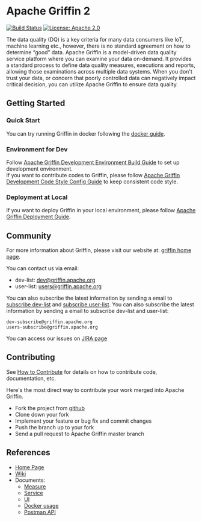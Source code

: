 <!--
Licensed to the Apache Software Foundation (ASF) under one
or more contributor license agreements.  See the NOTICE file
distributed with this work for additional information
regarding copyright ownership.  The ASF licenses this file
to you under the Apache License, Version 2.0 (the
"License"); you may not use this file except in compliance
with the License.  You may obtain a copy of the License at

  http://www.apache.org/licenses/LICENSE-2.0

Unless required by applicable law or agreed to in writing,
software distributed under the License is distributed on an
"AS IS" BASIS, WITHOUT WARRANTIES OR CONDITIONS OF ANY
KIND, either express or implied.  See the License for the
specific language governing permissions and limitations
under the License.
-->


# Apache Griffin 2 
[![Build Status](https://travis-ci.org/apache/griffin.svg?branch=master)](https://travis-ci.org/apache/griffin) [![License: Apache 2.0](https://camo.githubusercontent.com/8cb994f6c4a156c623fe057fccd7fb7d7d2e8c9b/68747470733a2f2f696d672e736869656c64732e696f2f62616467652f6c6963656e73652d417061636865253230322d3445423142412e737667)](https://www.apache.org/licenses/LICENSE-2.0.html)    

The data quality (DQ) is a key criteria for many data consumers like IoT, machine learning etc., however, there is no standard agreement on how to determine “good” data.
Apache Griffin is a model-driven data quality service platform where you can examine your data on-demand. It provides a standard process to define data quality measures, executions and reports, allowing those examinations across multiple data systems.
When you don't trust your data, or concern that poorly controlled data can negatively impact critical decision, you can utilize Apache Griffin to ensure data quality.


## Getting Started

### Quick Start

You can try running Griffin in docker following the [docker guide](griffin-doc/docker/griffin-docker-guide.md).

### Environment for Dev

Follow [Apache Griffin Development Environment Build Guide](griffin-doc/dev/dev-env-build.md) to set up development environment.
<br>If you want to contribute codes to Griffin, please follow [Apache Griffin Development Code Style Config Guide](griffin-doc/dev/code-style.md) to keep consistent code style.

### Deployment at Local

If you want to deploy Griffin in your local environment, please follow [Apache Griffin Deployment Guide](griffin-doc/deploy/deploy-guide.md).

## Community

For more information about Griffin, please visit our website at: [griffin home page](http://griffin.apache.org).

You can contact us via email:
- dev-list: <a href="mailto:dev@griffin.apache.org">dev@griffin.apache.org</a>
- user-list: <a href="mailto:users@griffin.apache.org">users@griffin.apache.org</a>

You can also subscribe the latest information by sending a email to [subscribe dev-list](mailto:dev-subscribe@griffin.apache.org) and [subscribe user-list](mailto:users-subscribe@griffin.apache.org).
You can also subscribe the latest information by sending a email to subscribe dev-list and user-list:
```
dev-subscribe@griffin.apache.org
users-subscribe@griffin.apache.org
```

You can access our issues on [JIRA page](https://issues.apache.org/jira/browse/GRIFFIN)

## Contributing

See [How to Contribute](http://griffin.apache.org/docs/contribute.html) for details on how to contribute code, documentation, etc.

Here's the most direct way to contribute your work merged into Apache Griffin.

* Fork the project from [github](https://github.com/apache/griffin)
* Clone down your fork
* Implement your feature or bug fix and commit changes
* Push the branch up to your fork
* Send a pull request to Apache Griffin master branch


## References
- [Home Page](http://griffin.apache.org/)
- [Wiki](https://cwiki.apache.org/confluence/display/GRIFFIN/Apache+Griffin)
- Documents:
	- [Measure](griffin-doc/measure)
	- [Service](griffin-doc/service)
	- [UI](griffin-doc/ui)
	- [Docker usage](griffin-doc/docker)
	- [Postman API](griffin-doc/service/postman)
